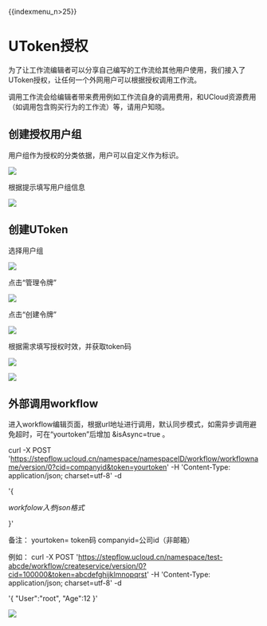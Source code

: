 {{indexmenu_n>25}}

# UToken授权

为了让工作流编辑者可以分享自己编写的工作流给其他用户使用，我们接入了UToken授权，让任何一个外网用户可以根据授权调用工作流。

调用工作流会给编辑者带来费用例如工作流自身的调用费用，和UCloud资源费用（如调用包含购买行为的工作流）等，请用户知晓。

## 创建授权用户组

用户组作为授权的分类依据，用户可以自定义作为标识。

![](http://stepflow-docs.cn-bj.ufileos.com/authorize001.png)

根据提示填写用户组信息

![](http://stepflow-docs.cn-bj.ufileos.com/authorize002.png)

## 创建UToken

选择用户组

![](http://stepflow-docs.cn-bj.ufileos.com/authorize003.png)

点击“管理令牌”

![](http://stepflow-docs.cn-bj.ufileos.com/authorize004.png)

点击“创建令牌”

![](http://stepflow-docs.cn-bj.ufileos.com/authorize005.png)

根据需求填写授权时效，并获取token码

![](http://stepflow-docs.cn-bj.ufileos.com/authorize006.png)

![](http://stepflow-docs.cn-bj.ufileos.com/authorize007.png)

## 外部调用workflow

进入workflow编辑页面，根据url地址进行调用，默认同步模式，如需异步调用避免超时，可在“yourtoken”后增加 &isAsync=true 。


curl -X POST
'<https://stepflow.ucloud.cn/namespace/namespaceID/workflow/workflowname/version/0?cid=companyid&token=yourtoken>'
-H 'Content-Type: application/json; charset=utf-8' -d

'{

*workfolow入参json格式*

}'

备注： yourtoken= token码 companyid=公司id（非邮箱）

例如：
curl -X POST
'<https://stepflow.ucloud.cn/namespace/test-abcde/workflow/createservice/version/0?cid=100000&token=abcdefghijklmnopqrst>'
-H 'Content-Type: application/json; charset=utf-8' -d

'{
    "User":"root",
    "Age":12
}'

![](http://stepflow-docs.cn-bj.ufileos.com/authorize008.png)
